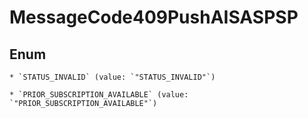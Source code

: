 
# MessageCode409PushAISASPSP

## Enum


    * `STATUS_INVALID` (value: `"STATUS_INVALID"`)

    * `PRIOR_SUBSCRIPTION_AVAILABLE` (value: `"PRIOR_SUBSCRIPTION_AVAILABLE"`)



